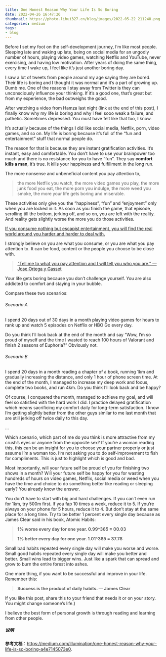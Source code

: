 ```yaml
---
title: One Honest Reason Why Your Life Is So Boring
date: 2022-04-26 16:47:26
thumbnail: https://photo.lihui327.cn/blog/images/2022-05-22_211248.png
categories: medium
tags:
- blog
---
```


Before I set my foot on the self-development journey, I’m like most people.  Sleeping late and waking up late, being on social media for an ungodly  number of hours, playing video games, watching Netflix and YouTube,  never exercising, and having low motivation. After years of doing the  same thing, every time I wake up, I feel like it’s just another boring  day.

I saw a lot of tweets from people around my age saying they are bored.  Their life is boring and I thought it was normal and it’s a part of  growing up. Dumb me. One of the reasons I stay away from Twitter is they can unconsciously influence your thinking. If it’s a good one, that’s  great but from my experience, the bad outweighs the good.

After watching a video from Hamza last night (link at the end of this post), I finally know why my life is boring and why I feel sooo weak a failure,  and pathetic. Sometimes depressed. You must have felt like that too, I  know.

It’s actually because of the things I did like social media, Netflix, porn,  video games, and so on. My life is boring because it’s full of the “fun  and entertainment” stuff that normal people do.

The reason for that is because they are instant gratification activities.  It’s instant, easy and comfortable. You don’t have to use your  brainpower too much and there is no resistance for you to have “fun”.  They say **comfort kills a man**, it’s true. It kills your happiness and fulfillment in the long run.

The more nonsense and unbeneficial content you pay attention to,

> the more Netflix you watch, the more video games you play, the more junk food you eat, the more porn you indulge, the more weed you smoke, the  more your life gets boring and miserable.

These activities only give you the “happiness”, “fun” and “enjoyment” only  when you are locked in it. As soon as you finish the game, that episode, scrolling till the bottom, jerking off, and so on, you are left with  the reality. And reality gets slightly worse the more you do those  activities.

[If you consume nothing but escapist entertainment, you will find the real world around you harder and harder to deal with.](https://medium.com/thrive-global/21-quotes-that-if-applied-change-boys-into-men-3e124aff36f8)

I strongly believe on you are what you consume, or you are what you pay  attention to. It can be food, content or the people you choose to be  close with.

> [“Tell me to what you pay attention and I will tell you who you are.” — Jose Ortega y Gasset](https://medium.com/thrive-global/21-quotes-that-if-applied-change-boys-into-men-3e124aff36f8)

Your life gets boring because you don’t challenge yourself. You are also addicted to comfort and staying in your bubble.

Compare these two scenarios:

###### Scenario A

I spend 20 days out of 30 days in a month playing video games for hours  to rank up and watch 5 episodes on Netflix or HBO Go every day.

Do you think I’ll look back at the end of the month and say “Wow, I’m so  proud of myself and the time I wasted to reach 100 hours of Valorant and finish 2 seasons of Euphoria?” Obviously not.

###### Scenario B

I spend 20 days in a month reading a chapter of a book, running 1km and  gradually increasing the distance, and only 1 hour of phone screen time. At the end of the month, I managed to increase my deep work and focus,  complete two books, and run 4km. Do you think I’ll look back and be  happy?

Of course, I conquered the month, managed to achieve my goal, and will  feel so satisfied with the hard work I did. I practice delayed  gratification which means sacrificing my comfort daily for long-term  satisfaction. I know I’m getting slightly better from the other guys  similar to me last month that are still jerking off twice daily to this  day.

...

Which scenario, which part of me do you think is more attractive from my  crush’s eyes or anyone from the opposite sex? If you’re a woman reading  this, this can be an insight for you to choose your partner properly or  just assume I’m a woman too. I’m not asking you to do self-improvement  to fish for compliments. This is just to highlight which is good and  bad.

Most importantly, will your future self be proud of you for finishing two  shows in a month? Will your future self be happy for you for wasting  hundreds of hours on video games, Netflix, social media or weed when you have the time and choice to do something better like reading or  sleeping early? You already know the answer.

You don’t have to start with big and hard challenges. If you can’t even run for 1km, try 500m first. If you fap 10 times a week, reduce it to 5. If you’re always on your phone for 5 hours, reduce it to 4. But don’t stay at the same place for a long time. Try to be better 1 percent every  single day because as James Clear said in his book, Atomic Habits:

> **1% worse every day for one year. 0.99^365 = 00.03**
>
> **1% better every day for one year. 1.01^365 = 37.78**

Small bad habits repeated every single day will make you worse and worse.  Small good habits repeated every single day will make you better and  better. Small wins lead to bigger wins. Just like a spark that can  spread and grow to burn the entire forest into ashes.

One more thing, if you want to be successful and improve in your life. Remember this:

> **Success is the product of daily habits. — James Clear**

If you like this post, share this to your friend that needs it or on your story. You might change someone’s life.)

I believe the best form of personal growth is through reading and learning from other people. 

##### 说明

**参考文档**：<https://medium.com/illumination/one-honest-reason-why-your-life-is-so-boring-a4e7145073e0>.